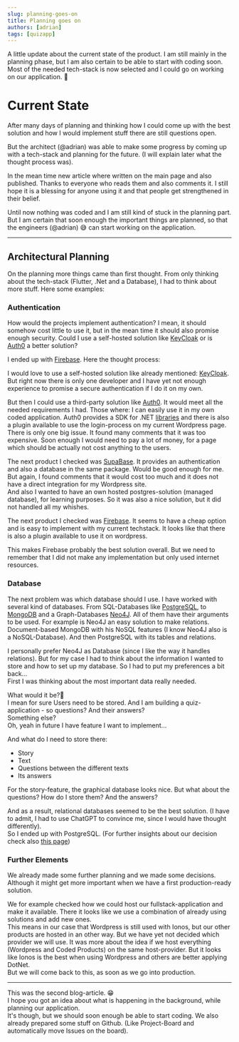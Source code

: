```yaml
---
slug: planning-goes-on
title: Planning goes on
authors: [adrian]
tags: [quizapp]
---
```


A little update about the current state of the product. I am still mainly in the planning phase, but I am also certain to be able to start with coding soon. Most of the needed tech-stack is now selected and I could go on working on our application. 💪

<!-- truncate -->

# Current State

After many days of planning and thinking how I could come up with the best solution and how I would implement stuff there are still questions open.

But the architect (@adrian) was able to make some progress by coming up with a tech-stack and planning for the future. (I will explain later what the thought process was).

In the mean time new article where written on the main page and also published. Thanks to everyone who reads them and also comments it. I still hope it is a blessing for anyone using it and that people get strengthened in their belief.

Until now nothing was coded and I am still kind of stuck in the planning part. But I am certain that soon enough the important things are planned, so that the engineers (@adrian) 😅 can start working on the application.

---

## Architectural Planning

On  the planning more things came than first thought. From only thinking about the tech-stack (Flutter, .Net and a Database), I had to think about more stuff. Here some examples:

### Authentication

How would the projects implement authentication? I mean, it should somehow cost little to use it, but in the mean time it should also promise enough security. Could I use a self-hosted solution like [KeyCloak](https://www.keycloak.org/) or is [Auth0](https://auth0.com/) a better solution?

I ended up with [Firebase](https://firebase.google.com/). Here the thought process:

I would love to use a self-hosted solution like already mentioned: [KeyCloak](https://www.keycloak.org/). But right now there is only one developer and I have yet not enough experience to promise a secure authentication if I do it on my own.

But then I could use a third-party solution like [Auth0](https://auth0.com/). It would meet all the needed requirements I had. Those where: I can easily use it in my own coded application. Auth0 provides a SDK for .NET [libraries](https://auth0.com/docs/libraries) and there is also a plugin available to use the login-process on my current Wordpress page. There is only one big issue. It found many comments that it was too expensive. Soon enough I would need to pay a lot of money, for a page which should be actually not cost anything to the users.   

The next product I checked was [SupaBase](https://supabase.com/). It provides an authentication and also a database in the same package. Would be good enough for me. But again, I found comments that it would cost too much and it does not have a direct integration for my Wordpress site.   
And also I wanted to have an own hosted postgres-solution (managed database), for learning purposes. So it was also a nice solution, but it did not handled all my whishes.

The next product I checked was [Firebase](https://firebase.google.com/). It seems to have a cheap option and is easy to implement with my current techstack. It looks like that there is also a plugin available to use it on wordpress.

This makes Firebase probably the best solution overall. But we need to remember that I did not make any implementation but only used internet resources.

### Database

The next problem was which database should I use. I have worked with several kind of databases. From SQL-Databases like [PostgreSQL](https://www.postgresql.org/), to [MongoDB](https://www.mongodb.com/) and a Graph-Databases [Neo4J](https://neo4j.com/). 
All of them have their arguments to be used. For example is Neo4J an easy solution to make relations. Document-based MongoDB with his NoSQL features (I know Neo4J also is a NoSQL-Database). And then PostgreSQL with its tables and relations.

I personally prefer Neo4J as Database (since I like the way it handles relations). But for my case I had to think about the information I wanted to store and how to set up my database. So I had to put my preferences a bit back...   
First I was thinking about the most important data really needed.   

What would it be?🤔   
I mean for sure Users need to be stored. And I am building a quiz-application - so questions? And their answers?   
Something else?   
Oh, yeah in future I have feature I want to implement...

And what do I need to store there:
- Story
- Text 
- Questions between the different texts
- Its answers

For the story-feature, the graphical database looks nice.
But what about the questions? How do I store them? And the answers?   

And as a result, relational databases seemed to be the best solution. (I have to admit, I had to use ChatGPT to convince me, since I would have thought differently).   
So I ended up with PostgreSQL. (For further insights about our decision check also [this page](../docs/projects/project-quiz/architecture/Decisions/adr-001-database-decision))

### Further Elements

We already made some further planning and we made some decisions. Although it might get more important when we have a first production-ready solution.   

We for example checked how we could host our fullstack-application and make it available. There it looks like we use a combination of already using solutions and add new ones.    
This means in our case that Wordpress is still used with Ionos, but our other products are hosted in an other way. But we have yet not decided which provider we will use. It was more about the idea if we host everything (Wordpress and Coded Products) on the same host-provider. But it looks like Ionos is the best when using Wordpress and others are better applying DotNet.     
But we will come back to this, as soon as we go into production.

---

This was the second blog-article. 😁   
I hope you got an idea about what is happening in the background, while planning our application.   
It's though, but we should soon enough be able to start coding. We also already prepared some stuff on Github. (Like Project-Board and automatically move Issues on the board).